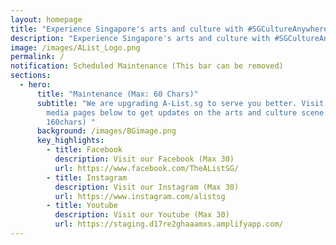 ```yaml
---
layout: homepage
title: "Experience Singapore's arts and culture with #SGCultureAnywhere | The A List"
description: "Experience Singapore's arts and culture with #SGCultureAnywhere | The A List"
image: /images/AList_Logo.png
permalink: /
notification: Scheduled Maintenance (This bar can be removed)
sections:
  - hero:
      title: "Maintenance (Max: 60 Chars)"
      subtitle: "We are upgrading A-List.sg to serve you better. Visit our social
        media pages below to get updates on the arts and culture scene. (Max:
        160chars) "
      background: /images/BGimage.png
      key_highlights:
        - title: Facebook
          description: Visit our Facebook (Max 30)
          url: https://www.facebook.com/TheAListSG/
        - title: Instagram
          description: Visit our Instagram (Max 30)
          url: https://www.instagram.com/alistsg
        - title: Youtube
          description: Visit our Youtube (Max 30)
          url: https://staging.d17re2ghaaamxs.amplifyapp.com/
---
```

